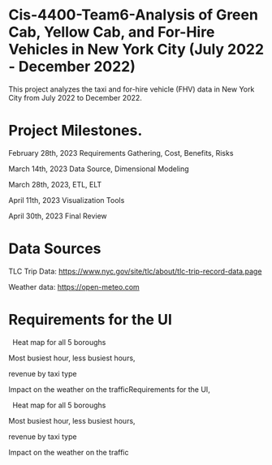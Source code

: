 # Cis-4400-Team6-Analysis of Green Cab, Yellow Cab, and For-Hire Vehicles in New York City (July 2022 - December 2022)

This project analyzes the taxi and for-hire vehicle (FHV) data in New York City from July 2022 to December 2022.

# Project Milestones.
 
February 28th, 2023   Requirements Gathering, Cost, Benefits, Risks

March 14th, 2023 Data Source, Dimensional Modeling

March 28th, 2023, ETL, ELT

April 11th, 2023   Visualization Tools

April 30th, 2023   Final Review

# Data Sources

TLC Trip Data: https://www.nyc.gov/site/tlc/about/tlc-trip-record-data.page

Weather data: https://open-meteo.com

# Requirements for the UI
 
Heat map for all 5 boroughs 

Most busiest hour, less busiest hours, 

revenue by taxi type

Impact on the weather on the trafficRequirements for the UI, 

 
Heat map for all 5 boroughs 

Most busiest hour, less busiest hours, 

revenue by taxi type

Impact on the weather on the traffic

